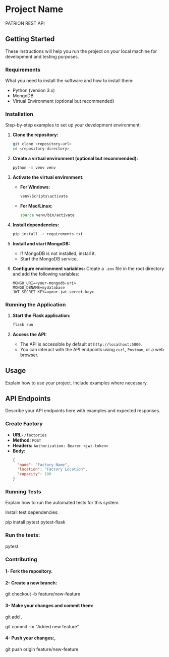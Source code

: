 # Project Name

PATRION REST API

## Getting Started

These instructions will help you run the project on your local machine for development and testing purposes.

### Requirements

What you need to install the software and how to install them:

- Python (version 3.x)
- MongoDB
- Virtual Environment (optional but recommended)

### Installation

Step-by-step examples to set up your development environment:

1. **Clone the repository:**
    ```bash
    git clone <repository-url>
    cd <repository-directory>
    ```

2. **Create a virtual environment (optional but recommended):**
    ```bash
    python -m venv venv
    ```

3. **Activate the virtual environment:**
    - **For Windows:**
      ```bash
      venv\Scripts\activate
      ```
    - **For Mac/Linux:**
      ```bash
      source venv/bin/activate
      ```

4. **Install dependencies:**
    ```bash
    pip install -r requirements.txt
    ```

5. **Install and start MongoDB:**
    - If MongoDB is not installed, install it.
    - Start the MongoDB service.

6. **Configure environment variables:**
    Create a `.env` file in the root directory and add the following variables:
    ```env
    MONGO_URI=<your-mongodb-uri>
    MONGO_DBNAME=mydatabase
    JWT_SECRET_KEY=<your-jwt-secret-key>
    ```

### Running the Application

1. **Start the Flask application:**
    ```bash
    flask run
    ```

2. **Access the API:**
    - The API is accessible by default at `http://localhost:5000`.
    - You can interact with the API endpoints using `curl`, `Postman`, or a web browser.

## Usage

Explain how to use your project. Include examples where necessary.

## API Endpoints

Describe your API endpoints here with examples and expected responses.

### Create Factory

- **URL:** `/factories`
- **Method:** `POST`
- **Headers:** `Authorization: Bearer <jwt-token>`
- **Body:**
  ```json
  {
    "name": "Factory Name",
    "location": "Factory Location",
    "capacity": 100
  }


###  Running Tests

Explain how to run the automated tests for this system.

Install test dependencies:

pip install pytest pytest-flask


### Run the tests:

pytest

### Contributing

#### 1- Fork the repository.

#### 2- Create a new branch:

git checkout -b feature/new-feature

#### 3- Make your changes and commit them:

git add .

git commit -m "Added new feature"

#### 4- Push your changes:,

git push origin feature/new-feature
